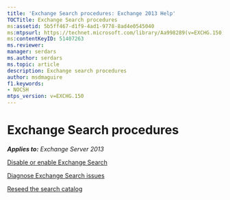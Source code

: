 ```yaml
---
title: 'Exchange Search procedures: Exchange 2013 Help'
TOCTitle: Exchange Search procedures
ms:assetid: 5b5ff467-d1f9-4ad1-9778-8ad4e0545040
ms:mtpsurl: https://technet.microsoft.com/library/Aa998289(v=EXCHG.150)
ms:contentKeyID: 51407263
ms.reviewer: 
manager: serdars
ms.author: serdars
ms.topic: article
description: Exchange search procedures 
author: msdmaguire
f1.keywords:
- NOCSH
mtps_version: v=EXCHG.150
---
```


# Exchange Search procedures

_**Applies to:** Exchange Server 2013_

[Disable or enable Exchange Search](disable-or-enable-exchange-search-exchange-2013-help.md)

[Diagnose Exchange Search issues](diagnose-exchange-search-issues-exchange-2013-help.md)

[Reseed the search catalog](reseed-the-search-catalog-exchange-2013-help.md)
